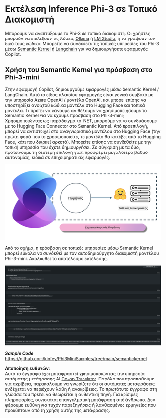 <!--
CO_OP_TRANSLATOR_METADATA:
{
  "original_hash": "bcf5dd7031db0031abdb9dd0c05ba118",
  "translation_date": "2025-05-09T12:04:31+00:00",
  "source_file": "md/01.Introduction/03/Local_Server_Inference.md",
  "language_code": "el"
}
-->
# **Εκτέλεση Inference Phi-3 σε Τοπικό Διακομιστή**

Μπορούμε να αναπτύξουμε το Phi-3 σε τοπικό διακομιστή. Οι χρήστες μπορούν να επιλέξουν τις λύσεις [Ollama](https://ollama.com) ή [LM Studio](https://llamaedge.com), ή να γράψουν τον δικό τους κώδικα. Μπορείτε να συνδέσετε τις τοπικές υπηρεσίες του Phi-3 μέσω [Semantic Kernel](https://github.com/microsoft/semantic-kernel?WT.mc_id=aiml-138114-kinfeylo) ή [Langchain](https://www.langchain.com/) για να δημιουργήσετε εφαρμογές Copilot.

## **Χρήση του Semantic Kernel για πρόσβαση στο Phi-3-mini**

Στην εφαρμογή Copilot, δημιουργούμε εφαρμογές μέσω Semantic Kernel / LangChain. Αυτό το είδος πλαισίου εφαρμογής είναι γενικά συμβατό με την υπηρεσία Azure OpenAI / μοντέλα OpenAI, και μπορεί επίσης να υποστηρίξει ανοιχτού κώδικα μοντέλα στο Hugging Face και τοπικά μοντέλα. Τι πρέπει να κάνουμε αν θέλουμε να χρησιμοποιήσουμε το Semantic Kernel για να έχουμε πρόσβαση στο Phi-3-mini; Χρησιμοποιώντας ως παράδειγμα το .NET, μπορούμε να το συνδυάσουμε με το Hugging Face Connector στο Semantic Kernel. Από προεπιλογή, μπορεί να αντιστοιχεί στο αναγνωριστικό μοντέλου στο Hugging Face (την πρώτη φορά που το χρησιμοποιείτε, το μοντέλο θα κατέβει από το Hugging Face, κάτι που διαρκεί αρκετά). Μπορείτε επίσης να συνδεθείτε με την τοπική υπηρεσία που έχετε δημιουργήσει. Σε σύγκριση με τα δύο, προτείνουμε τη δεύτερη επιλογή γιατί προσφέρει μεγαλύτερο βαθμό αυτονομίας, ειδικά σε επιχειρηματικές εφαρμογές.

![sk](../../../../../translated_images/sk.c244b32f4811c6f0938b9e95b0b2f4b28105bff6495bdc3b24cd42b3e3e89bb9.el.png)

Από το σχήμα, η πρόσβαση σε τοπικές υπηρεσίες μέσω Semantic Kernel μπορεί εύκολα να συνδεθεί με τον αυτοδημιούργητο διακομιστή μοντέλου Phi-3-mini. Ακολουθεί το αποτέλεσμα εκτέλεσης.

![skrun](../../../../../translated_images/skrun.fb7a635a22ae8b7919d6e15c0eb27262526ed69728c5a1d2773a97d4562657c7.el.png)

***Sample Code*** https://github.com/kinfey/Phi3MiniSamples/tree/main/semantickernel

**Αποποίηση ευθυνών**:  
Αυτό το έγγραφο έχει μεταφραστεί χρησιμοποιώντας την υπηρεσία αυτόματης μετάφρασης AI [Co-op Translator](https://github.com/Azure/co-op-translator). Παρόλο που προσπαθούμε για ακρίβεια, παρακαλούμε να γνωρίζετε ότι οι αυτόματες μεταφράσεις ενδέχεται να περιέχουν λάθη ή ανακρίβειες. Το πρωτότυπο έγγραφο στη γλώσσα του πρέπει να θεωρείται η αυθεντική πηγή. Για κρίσιμες πληροφορίες, συνιστάται επαγγελματική μετάφραση από άνθρωπο. Δεν φέρουμε ευθύνη για τυχόν παρεξηγήσεις ή λανθασμένες ερμηνείες που προκύπτουν από τη χρήση αυτής της μετάφρασης.
